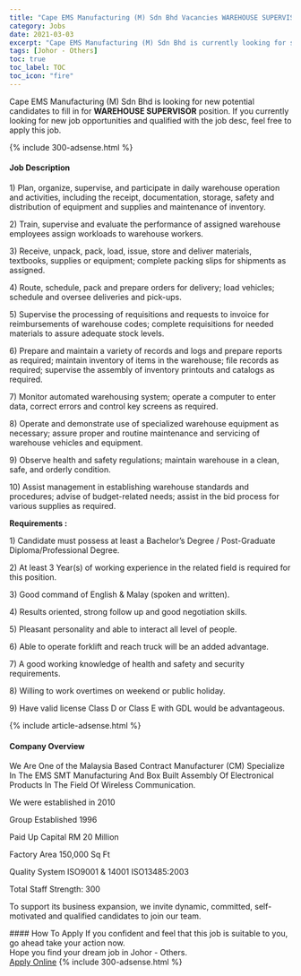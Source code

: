```yaml
---
title: "Cape EMS Manufacturing (M) Sdn Bhd Vacancies WAREHOUSE SUPERVISOR" 
category: Jobs 
date: 2021-03-03 
excerpt: "Cape EMS Manufacturing (M) Sdn Bhd is currently looking for suitable person to fill in the WAREHOUSE SUPERVISOR which based in Johor - Others" 
tags: [Johor - Others] 
toc: true 
toc_label: TOC 
toc_icon: "fire" 
--- 
```


<p>Cape EMS Manufacturing (M) Sdn Bhd is looking for new potential candidates to fill in for <b>WAREHOUSE SUPERVISOR</b> position. If you currently looking for new job opportunities and qualified with the job desc, feel free to apply this job.
</p>{% include 300-adsense.html %} 
<div><div><h4>Job Description</h4></div><div><div><span><div><p>1) Plan, organize, supervise, and participate in daily warehouse operation and activities, including the receipt, documentation, storage, safety and distribution of equipment and supplies and maintenance of inventory.</p><p>2)&#160;Train, supervise and evaluate the performance of assigned warehouse employees assign workloads to warehouse workers.</p><p>3) Receive, unpack, pack, load, issue, store and deliver materials, textbooks, supplies or equipment; complete packing slips for shipments as assigned.</p><p>4) Route, schedule, pack and prepare orders for delivery; load vehicles; schedule and oversee deliveries and pick-ups.</p><p>5) Supervise the processing of requisitions and requests to invoice for reimbursements of warehouse codes; complete requisitions for needed materials to assure adequate stock levels.</p><p>6) Prepare and maintain a variety of records and logs and prepare reports as required; maintain inventory of items in the warehouse; file records as required; supervise the assembly of inventory printouts and catalogs as required.</p><p>7)&#160;Monitor automated warehousing system; operate a computer to enter data, correct errors and control key screens as required.</p><p>8) Operate and demonstrate use of specialized warehouse equipment as necessary; assure proper and routine maintenance and servicing of warehouse vehicles and equipment.</p><p>9)&#160;Observe health and safety regulations; maintain warehouse in a clean, safe, and orderly condition.</p><p>10) Assist management in establishing warehouse standards and procedures; advise of budget-related needs; assist in the bid process for various supplies as required.</p><p><strong>Requirements :</strong></p><p>1) Candidate must possess at least a Bachelor&#8217;s Degree / Post-Graduate Diploma/Professional Degree.</p><p>2) At least 3 Year(s) of working experience in the related field is required for this position.</p><p>3) Good command of English &amp; Malay (spoken and written).</p><p>4)&#160;Results oriented, strong follow up and good negotiation skills.</p><p>5) Pleasant personality and able to interact all level of people.</p><p>6)&#160;Able to operate forklift and reach truck will be an added advantage.</p><p>7)&#160;A good working knowledge of health and safety and security requirements.</p><p>8) Willing to work overtimes on weekend or public holiday.</p><p>9)&#160;Have valid license Class D or Class E with GDL would be advantageous.</p></div></span></div></div></div> 
{% include article-adsense.html %} 
<div><div><h4>Company Overview</h4></div><div><div><span><div><p>We Are One of the&#160;Malaysia Based Contract Manufacturer (CM) Specialize In The EMS SMT Manufacturing And Box Built&#160;Assembly Of Electronical Products In The Field Of&#160;Wireless Communication.&#160;</p><p>We were established in 2010</p><p>Group Established 1996</p><p>Paid Up Capital RM 20 Million</p><p>Factory Area 150,000 Sq Ft</p><p>Quality System ISO9001 &amp; 14001 ISO13485:2003</p><p>Total Staff Strength: 300</p><p>To support its business expansion, we invite dynamic, committed, self-motivated and qualified candidates to join our team.</p></div></span></div></div></div> 
#### How To Apply 
If you confident and feel that this job is suitable to you, go ahead take your action now. <br/> 
Hope you find your dream job in Johor - Others. <br/> 
<a href="https://www.jobstreet.com.my/en/job/warehouse-supervisor-4496025?jobId=jobstreet-my-job-4496025&" class="btn btn--info" target="_blank" rel="nofollow noopenner">Apply Online</a> 
{% include 300-adsense.html %} 